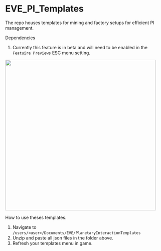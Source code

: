 # EVE_PI_Templates
The repo houses templates for mining and factory setups for efficient PI management.

Dependencies
1. Currently this feature is in beta and will need to be enabled in the `Featuire Previews` ESC menu setting.

<img src="https://github.com/user-attachments/assets/119a17c1-eb65-4fde-9832-2f397eb53ad0" width="480">

How to use theses templates.
1. Navigate to `/users/<user>/Documents/EVE/PlanetaryInteractionTemplates`
2. Unzip and paste all json files in the folder above.
3. Refresh your templates menu in game.
